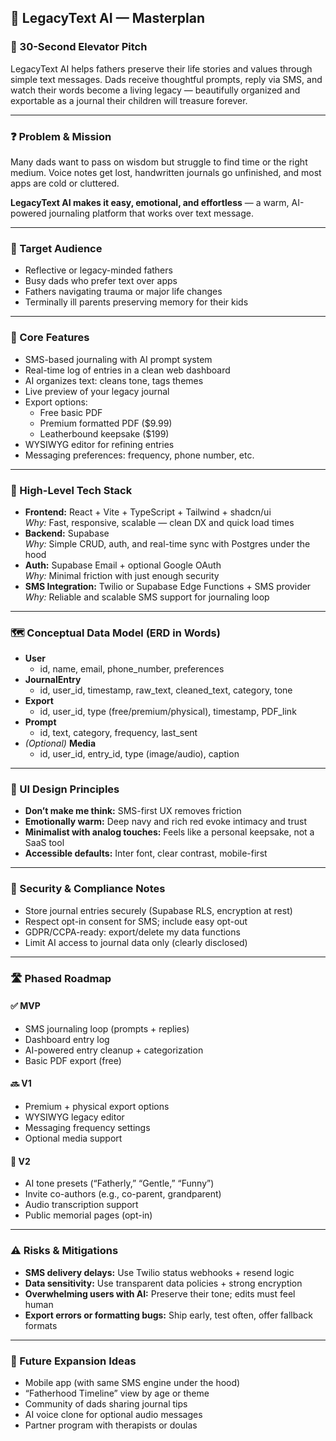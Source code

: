 ## 🧭 LegacyText AI — Masterplan

### 🚀 30-Second Elevator Pitch
LegacyText AI helps fathers preserve their life stories and values through simple text messages. Dads receive thoughtful prompts, reply via SMS, and watch their words become a living legacy — beautifully organized and exportable as a journal their children will treasure forever.

---

### ❓ Problem & Mission
Many dads want to pass on wisdom but struggle to find time or the right medium. Voice notes get lost, handwritten journals go unfinished, and most apps are cold or cluttered.

**LegacyText AI makes it easy, emotional, and effortless** — a warm, AI-powered journaling platform that works over text message.

---

### 🎯 Target Audience

- Reflective or legacy-minded fathers  
- Busy dads who prefer text over apps  
- Fathers navigating trauma or major life changes  
- Terminally ill parents preserving memory for their kids  

---

### 🧩 Core Features

- SMS-based journaling with AI prompt system  
- Real-time log of entries in a clean web dashboard  
- AI organizes text: cleans tone, tags themes  
- Live preview of your legacy journal  
- Export options:  
  - Free basic PDF  
  - Premium formatted PDF ($9.99)  
  - Leatherbound keepsake ($199)  
- WYSIWYG editor for refining entries  
- Messaging preferences: frequency, phone number, etc.  

---

### 🧰 High-Level Tech Stack

- **Frontend:** React + Vite + TypeScript + Tailwind + shadcn/ui  
  *Why:* Fast, responsive, scalable — clean DX and quick load times  
- **Backend:** Supabase  
  *Why:* Simple CRUD, auth, and real-time sync with Postgres under the hood  
- **Auth:** Supabase Email + optional Google OAuth  
  *Why:* Minimal friction with just enough security  
- **SMS Integration:** Twilio or Supabase Edge Functions + SMS provider  
  *Why:* Reliable and scalable SMS support for journaling loop  

---

### 🗺️ Conceptual Data Model (ERD in Words)

- **User**  
  - id, name, email, phone_number, preferences  
- **JournalEntry**  
  - id, user_id, timestamp, raw_text, cleaned_text, category, tone  
- **Export**  
  - id, user_id, type (free/premium/physical), timestamp, PDF_link  
- **Prompt**  
  - id, text, category, frequency, last_sent  
- *(Optional)* **Media**  
  - id, user_id, entry_id, type (image/audio), caption  

---

### 🎨 UI Design Principles

- **Don’t make me think:** SMS-first UX removes friction  
- **Emotionally warm:** Deep navy and rich red evoke intimacy and trust  
- **Minimalist with analog touches:** Feels like a personal keepsake, not a SaaS tool  
- **Accessible defaults:** Inter font, clear contrast, mobile-first  

---

### 🔐 Security & Compliance Notes

- Store journal entries securely (Supabase RLS, encryption at rest)  
- Respect opt-in consent for SMS; include easy opt-out  
- GDPR/CCPA-ready: export/delete my data functions  
- Limit AI access to journal data only (clearly disclosed)  

---

### 🛣️ Phased Roadmap

#### ✅ MVP
- SMS journaling loop (prompts + replies)  
- Dashboard entry log  
- AI-powered entry cleanup + categorization  
- Basic PDF export (free)  

#### 🔜 V1
- Premium + physical export options  
- WYSIWYG legacy editor  
- Messaging frequency settings  
- Optional media support  

#### 🚀 V2
- AI tone presets (“Fatherly,” “Gentle,” “Funny”)  
- Invite co-authors (e.g., co-parent, grandparent)  
- Audio transcription support  
- Public memorial pages (opt-in)  

---

### ⚠️ Risks & Mitigations

- **SMS delivery delays:** Use Twilio status webhooks + resend logic  
- **Data sensitivity:** Use transparent data policies + strong encryption  
- **Overwhelming users with AI:** Preserve their tone; edits must feel human  
- **Export errors or formatting bugs:** Ship early, test often, offer fallback formats  

---

### 🌱 Future Expansion Ideas

- Mobile app (with same SMS engine under the hood)  
- “Fatherhood Timeline” view by age or theme  
- Community of dads sharing journal tips  
- AI voice clone for optional audio messages  
- Partner program with therapists or doulas  
